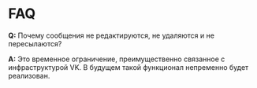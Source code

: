 # FAQ

**Q:** Почему сообщения не редактируются, не удаляются и не пересылаются?

**A:** Это временное ограничение, преимущественно связанное с инфраструктурой VK. В будущем такой функционал непременно будет реализован.

